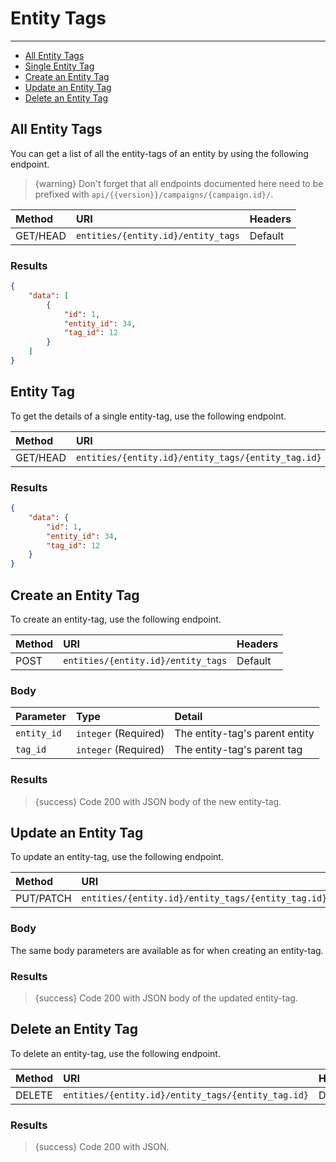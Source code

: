# Entity Tags

---

- [All Entity Tags](#all-entity-tags)
- [Single Entity Tag](#entity-tag)
- [Create an Entity Tag](#create-entity-tag)
- [Update an Entity Tag](#update-entity-tag)
- [Delete an Entity Tag](#delete-entity-tag)

<a name="all-entity-tags"></a>
## All Entity Tags

You can get a list of all the entity-tags of an entity by using the following endpoint.

> {warning} Don't forget that all endpoints documented here need to be prefixed with `api/{{version}}/campaigns/{campaign.id}/`.


| Method | URI | Headers |
| :- |   :-   |  :-  |
| GET/HEAD | `entities/{entity.id}/entity_tags` | Default |

### Results
```json
{
    "data": [
        {
            "id": 1,
            "entity_id": 34,
            "tag_id": 12
        }
    ]
}
```


<a name="entity-tag"></a>
## Entity Tag

To get the details of a single entity-tag, use the following endpoint.

| Method | URI | Headers |
| :- |   :-   |  :-  |
| GET/HEAD | `entities/{entity.id}/entity_tags/{entity_tag.id}` | Default |

### Results
```json
{
    "data": {
        "id": 1,
        "entity_id": 34,
        "tag_id": 12
    }
}
```


<a name="create-entity-tag"></a>
## Create an Entity Tag

To create an entity-tag, use the following endpoint.

| Method | URI | Headers |
| :- |   :-   |  :-  |
| POST | `entities/{entity.id}/entity_tags` | Default |

### Body

| Parameter | Type | Detail |
| :- |   :-   |  :-  |
| `entity_id` | `integer` (Required) | The entity-tag's parent entity |
| `tag_id` | `integer` (Required) | The entity-tag's parent tag |


### Results

> {success} Code 200 with JSON body of the new entity-tag.


<a name="update-entity-tag"></a>
## Update an Entity Tag

To update an entity-tag, use the following endpoint.

| Method | URI | Headers |
| :- |   :-   |  :-  |
| PUT/PATCH | `entities/{entity.id}/entity_tags/{entity_tag.id}` | Default |

### Body

The same body parameters are available as for when creating an entity-tag.

### Results

> {success} Code 200 with JSON body of the updated entity-tag.


<a name="delete-entity-tag"></a>
## Delete an Entity Tag

To delete an entity-tag, use the following endpoint.

| Method | URI | Headers |
| :- |   :-   |  :-  |
| DELETE | `entities/{entity.id}/entity_tags/{entity_tag.id}` | Default |

### Results

> {success} Code 200 with JSON.
